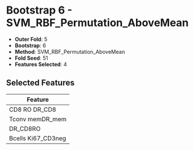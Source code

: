 # Bootstrap 6 - SVM_RBF_Permutation_AboveMean

- **Outer Fold**: 5
- **Bootstrap**: 6
- **Method**: SVM_RBF_Permutation_AboveMean
- **Fold Seed**: 51
- **Features Selected**: 4

## Selected Features

| Feature |
|---------|
| CD8 RO DR_CD8 |
| Tconv memDR_mem |
| DR_CD8RO |
| Bcells Ki67_CD3neg |
